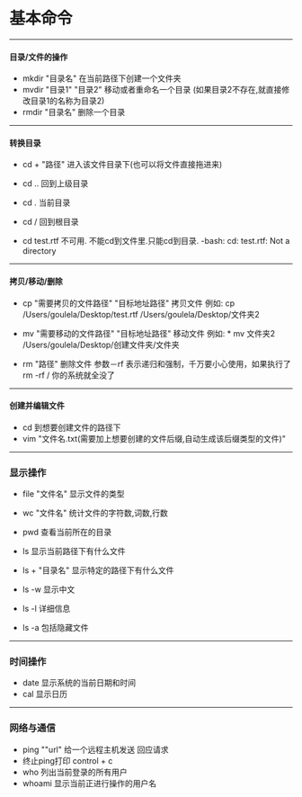 
# 基本命令
***
#### 目录/文件的操作
* mkdir "目录名"             在当前路径下创建一个文件夹  
* mvdir "目录1" "目录2"      移动或者重命名一个目录    (如果目录2不存在,就直接修改目录1的名称为目录2)  
* rmdir "目录名"             删除一个目录    
***
#### 转换目录

* cd + "路径"           进入该文件目录下(也可以将文件直接拖进来)

* cd ..                回到上级目录

* cd .                 当前目录

* cd /                 回到根目录

* cd test.rtf 不可用. 不能cd到文件里.只能cd到目录.  -bash: cd: test.rtf: Not a directory
***
#### 拷贝/移动/删除
* cp "需要拷贝的文件路径" "目标地址路径"     拷贝文件   例如: cp /Users/goulela/Desktop/test.rtf /Users/goulela/Desktop/文件夹2

* mv "需要移动的文件路径" "目标地址路径"     移动文件        例如: * mv 文件夹2 /Users/goulela/Desktop/创建文件夹/文件夹

* rm "路径"            删除文件           参数－rf 表示递归和强制，千万要小心使用，如果执行了 rm -rf / 你的系统就全没了
***
#### 创建并编辑文件
* cd 到想要创建文件的路径下 
* vim "文件名.txt(需要加上想要创建的文件后缀,自动生成该后缀类型的文件)" 
 
***
### 显示操作
* file "文件名"        显示文件的类型 
* wc   "文件名"        统计文件的字符数,词数,行数

* pwd                 查看当前所在的目录

* ls                  显示当前路径下有什么文件
* ls + "目录名"        显示特定的路径下有什么文件
* ls -w               显示中文
* ls -l               详细信息
* ls -a               包括隐藏文件
***
### 时间操作
* date                显示系统的当前日期和时间
* cal                 显示日历
***
### 网络与通信
* ping ""url"        给一个远程主机发送 回应请求 
* 终止ping打印         control + c
* who                列出当前登录的所有用户
* whoami              显示当前正进行操作的用户名
